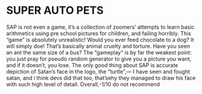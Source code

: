 # SUPER AUTO PETS

SAP is not even a game, it’s a collection of zoomers’ attempts to learn basic arithmetics using pre school pictures for children, and failing horribly. This “game” is absolutely unrealistic! Would you ever feed chocolate to a dog? It will simply doe! That’s basically animal cruelty and torture. Have you seen an ant the same size of a bus? The “gameplay” is by far the weakest point: you just pray for pseudo random generator to give you a picture you want, and if it doesn’t, you lose. The only good thing about SAP is accurate depiction of Satan’s face in the logo, the “turtle”,— I have seen and fought satan, and i think devs did that too, that’sehy they managed to draw his face with such high level of detail. Overall,-1/10 do not recommend

